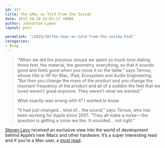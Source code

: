 ```yaml
---
id: 217
title: The iMac as Told From the Inside
date: 2015-10-20 22:03:17 +0000
author: Johnathan Lyman
layout: post

permalink: "/2015/10/the-imac-as-told-from-the-inside.html"
categories:
- Blog
---
```

> “When we did the previous mouse we spent so much time dialing those feet, the material, the geometry, everything, so that it sounds good and feels good when you move it on the table,” says Ternus, whose title is VP for Mac, iPad, Ecosystem and Audio Engineering. “But then you change the mass of the product and you change the resonant frequency of the product and all of a sudden the feet that we loved weren’t great anymore. They weren’t what we wanted.”  
>   
> What exactly was wrong with it? I wanted to know.  
>   
> “It had just changed… kind of… the sound,” says Ternus, who has been working for Apple since 2001. “They all make a noise — the question is getting a noise we like. It sounded… not right.”

[Steven Levy](https://medium.com/backchannel/exclusive-why-apple-is-still-sweating-the-details-on-imac-531a95e50c91#.oqvpl2xok) received an exclusive view into the world of development behind Apple’s new iMacs and other hardware. It’s a super interesting read and if you’re a Mac user, a [must read](https://medium.com/backchannel/exclusive-why-apple-is-still-sweating-the-details-on-imac-531a95e50c91#.oqvpl2xok).